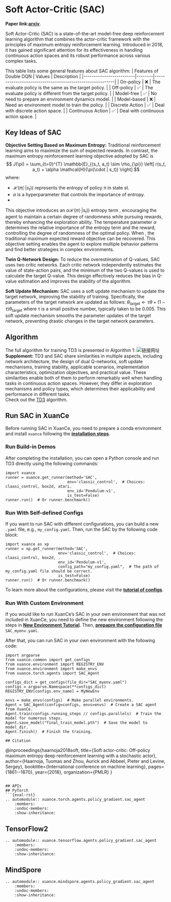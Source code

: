 # Soft Actor-Critic (SAC)
**Paper link:[arxiv](https://arxiv.org/abs/1802.09477)**.

Soft Actor-Critic (SAC) is a state-of-the-art model-free deep reinforcement learning algorithm that combines the actor-critic framework with the principles of maximum entropy reinforcement learning. Introduced in 2018, it has gained significant attention for its effectiveness in handling continuous action spaces and its robust performance across various complex tasks.

This table lists some general features about SAC algorithm:
| Features of Double DQN  | Values | Description                                              |
|-------------------------|--------|----------------------------------------------------------|
| On-policy               | ❌      | The evaluate policy is the same as the target policy.    |
| Off-policy              | ✅      | The evaluate policy is different from the target policy. |
| Model-free              | ✅      | No need to prepare an environment dynamics model.        |
| Model-based             | ❌      | Need an environment model to train the policy.           |
| Discrete Action         | ✅      | Deal with discrete action space.                         |
| Continuous Action       | ✅      | Deal with continuous action space.                       |

## Key Ideas of SAC
**Objective Setting Based on Maximum Entropy:**
Traditional reinforcement learning aims to maximize the sum of expected rewards. In contrast, the maximum entropy reinforcement learning objective adopted by SAC is
$$
J(\pi) = \sum_{t=0}^{T} \mathbb{E}_{(s_t, a_t) \sim \rho_{\pi}} \left[ r(s_t, a_t) + \alpha \mathcal{H}(\pi(\cdot | s_t)) \right]
$$
where:
+ $\mathcal{H}(π(⋅|s_t))$ represents the entropy of policy π in state st.
+ $α$ is a hyperparameter that controls the importance of entropy.
+ 
This objective introduces an $\alpha\mathcal{H}(π(⋅|s_t))$ entropy term , encouraging the agent to maintain a certain degree of randomness while pursuing rewards, thereby enhancing the exploration ability. The temperature parameter $\alpha$ determines the relative importance of the entropy term and the reward, controlling the degree of randomness of the optimal policy. When , the traditional maximum expected reward objective can be recovered. This objective setting enables the agent to explore multiple behavior patterns and find better strategies in complex environments.

**Twin Q-Network Design:**
To reduce the overestimation of Q-values, SAC uses two critic networks. Each critic network independently estimates the value of state-action pairs, and the minimum of the two Q-values is used to calculate the target Q-value. This design effectively reduces the bias in Q-value estimation and improves the stability of the algorithm.

**Soft Update Mechanism:**
SAC uses a soft update mechanism to update the target network, improving the stability of training. Specifically, the parameters of the target network are updated as follows:
$\theta_{\text{target}} \leftarrow \tau \theta + (1 - \tau) \theta_{\text{target}}$
where τ is a small positive number, typically taken to be 0.005. This soft update mechanism smooths the parameter updates of the target network, preventing drastic changes in the target network parameters.

## Algorithm
The full algorithm for training TD3 is presented in Algorithm 1:
![链接网址](./../../../../_static/figures/pseucodes/pseucode-SAC.png)  
**Supplement:** TD3 and SAC share similarities in multiple aspects, including network architecture, the design of dual Q-networks, soft update mechanisms, training stability, applicable scenarios, implementation characteristics, optimization objectives, and practical value. These similarities enable both of them to perform remarkably well when handling tasks in continuous action spaces. However, they differ in exploration mechanisms and policy types, which determines their applicability and performance in different tasks.  
Check out the [TD3](./td3_agent.md)   algorithm.

## Run SAC in XuanCe
Before running SAC in XuanCe, you need to prepare a conda environment and install ```xuance``` following the
 [**installation steps**](./../../../usage/installation.rst#install-xuance).
### Run Build-in Demos
After completing the installation, you can open a Python console and run TD3 directly using the following commands:
```
import xuance
runner = xuance.get_runner(method='SAC',
                           env='classic_control',  # Choices: claasi_control, box2d, atari.
                           env_id='Pendulum-v1', 
                           is_test=False)
runner.run()  # Or runner.benchmark()
```
### Run With Self-defined Configs
If you want to run SAC with different configurations, you can build a new ```.yaml``` file, e.g., 
```my_config.yaml```. Then, run the SAC by the following code block:
```
import xuance as xp
runner = xp.get_runner(method='SAC',
                       env='classic_control',  # Choices: claasi_control, box2d, .
                       env_id='Pendulum-v1',  
                       config_path="my_config.yaml",  # The path of my_config.yaml file should be correct.
                       is_test=False)
runner.run()  # Or runner.benchmark()
```
To learn more about the configurations, please visit the
 [**tutorial of configs**](./../../configs/configuration_examples.rst).
### Run With Custom Environment
If you would like to run XuanCe’s SAC in your own environment that was not included in XuanCe, you need to 
define the new environment following the steps in 
 [**New Environment Tutorial**](./../../../usage/custom_env/custom_drl_env.rst).
Then, [**prepapre the configuration file**](./../../../usage/custom_env/custom_drl_env.rst#step-2-create-the-config-file-and-read-the-configurations) 
   ```SAC_myenv.yaml```.

After that, you can run SAC in your own environment with the following code:
```
import argparse
from xuance.common import get_configs
from xuance.environment import REGISTRY_ENV
from xuance.environment import make_envs
from xuance.torch.agents import SAC_Agent

configs_dict = get_configs(file_dir="SAC_myenv.yaml")
configs = argparse.Namespace(**configs_dict)
REGISTRY_ENV[configs.env_name] = MyNewEnv

envs = make_envs(configs)  # Make parallel environments.
Agent = SAC_Agent(config=configs, envs=envs)  # Create a SAC agent from XuanCe.
Agent.train(configs.running_steps // configs.parallels)  # Train the model for numerous steps.
Agent.save_model("final_train_model.pth")  # Save the model to model_dir.
Agent.finish()  # Finish the training.

## Citation
```
@inproceedings{haarnoja2018soft,
  title={Soft actor-critic: Off-policy maximum entropy deep reinforcement learning with a stochastic actor},
  author={Haarnoja, Tuomas and Zhou, Aurick and Abbeel, Pieter and Levine, Sergey},
  booktitle={International conference on machine learning},
  pages={1861--1870},
  year={2018},
  organization={PMLR}
}
```

## APIs
## PyTorch
```{eval-rst}
.. automodule:: xuance.torch.agents.policy_gradient.sac_agent
    :members:
    :undoc-members:
    :show-inheritance:
```
## TensorFlow2
```{eval-rst}
.. automodule:: xuance.tensorflow.agents.policy_gradient.sac_agent
    :members:
    :undoc-members:
    :show-inheritance:
```
## MindSpore
```{eval-rst}
.. automodule:: xuance.mindspore.agents.policy_gradient.sac_agent
    :members:
    :undoc-members:
    :show-inheritance:
```

